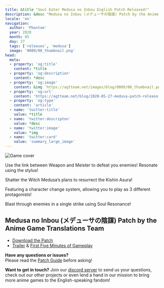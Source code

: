 ```yaml
---
title: &title "Soul Eater Medusa no Inbou English Patch Released!"
description: &desc "Medusa no Inbou (メデューサの陰謀) Patch by the Anime Game Translations Team"
locale: 'en'
navigation:
  author: 'Phantom'
  year: 2020
  month: 05
  day: 27
  tags: ['releases', 'medusa']
  image: '0009/00_thumbnail.png'
head:
  meta:
  - property: 'og:title'
    content: *title
  - property: 'og:description'
    content: *desc
  - property: 'og:image'
    content: &img 'https://agtteam.net/images/blog/0009/00_thumbnail.png'
  - property: 'og:url'
    content: 'https://agtteam.net/blog/2020-05-27-medusa-patch-release'
  - property: 'og:type'
    content: 'article'
  - name: 'twitter:title'
    value: *title
  - name: 'twitter:descripton'
    value: *desc
  - name: 'twitter:image'
    value: *img
  - name: 'twitter:card'
    value: 'summary_large_image'
---
```


![Game cover](/images/blog/0009/619289551323725824_0.png)

Use the link between Weapon and Meister to defeat you enemies! Resonate using the stylus!

Shatter the Witch Medusa’s plans to resurrect the Kishin Asura!

Featuring a character change system, allowing you to play as 3 different protagonists!

Blast through enemies in a single strike using Soul Resonance!

## Medusa no Inbou (メデューサの陰謀) Patch by the Anime Game Translations Team

*   [Download the Patch](/medusa)
*   [Trailer](https://youtu.be/Ixe4DFcEH4k) & [First Five Minutes of Gameplay](https://youtu.be/c2ImN3k3Uak)

**Have any questions or issues?**  
Please read the [Patch Guide](/mamoru/guide/nds) before asking!

**Want to get in touch?**
Join our [discord server](https://discord.gg/UUF7Zbm) to send us your questions, check out our other projects or even lend a hand in our mission to bring more anime games to the English-speaking fandom!
